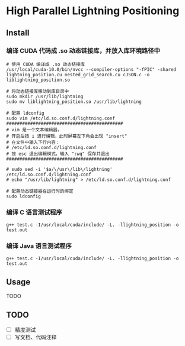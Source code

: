 # High Parallel Lightning Positioning

## Install

### 编译 CUDA 代码成 .so 动态链接库，并放入库环境路径中

```shell
# 使用 CUDA 编译成 .so 动态链接库
/usr/local/cuda-10.0/bin/nvcc --compiler-options "-fPIC" -shared lightning_position.cu nested_grid_search.cu cJSON.c -o liblightning_position.so

# 将动态链接库移动到库目录中
sudo mkdir /usr/lib/lightning
sudo mv liblightning_position.so /usr/lib/lightning

# 配置 ldconfig
sudo vim /etc/ld.so.conf.d/lightning.conf
############################################
# vim 是一个文本编辑器，
# 开启后按 i 进行编辑，此时屏幕左下角会出现 "insert"
# 在文件中输入下行内容：
# /etc/ld.so.conf.d/lightning.conf
# 按 esc 退出编辑模式，输入 ":wq" 保存并退出
############################################

# sudo sed -i '$a/\/usr\/lib\/lightning' /etc/ld.so.conf.d/lightning.conf
# echo "/usr/lib/lightning" > /etc/ld.so.conf.d/lightning.conf

# 配置动态链接器在运行时的绑定
sudo ldconfig
```

### 编译 C 语言测试程序

```shell
g++ test.c -I/usr/local/cuda/include/ -L. -llightning_position -o test.out
```

### 编译 Java 语言测试程序

```shell
g++ test.c -I/usr/local/cuda/include/ -L. -llightning_position -o test.out
```

## Usage

TODO

## TODO

- [ ] 精度测试
- [ ] 写文档、代码注释